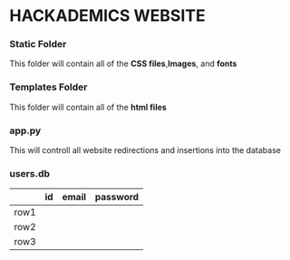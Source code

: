 # HACKADEMICS WEBSITE

### Static Folder
This folder will contain all of the **CSS files**,**Images**, and **fonts**


### Templates Folder

This folder will contain all of the **html files**


### app.py
This will controll all website redirections and insertions into the database


### users.db
|      | id | email | password |
|------|----|-------|----------|
| row1 |    |       |          |
| row2 |    |       |          |
| row3 |    |       |          |

